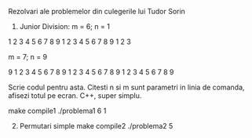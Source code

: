Rezolvari ale problemelor din culegerile lui Tudor Sorin

1. Junior Division: 
m = 6; n = 1

1
2 3
4 5 6
7 8 9 1
2 3 4 5 6
7 8 9 1 2 3

m = 7; n = 9

9
1 2
3 4 5
6 7 8 9
1 2 3 4 5
6 7 8 9 1 2
3 4 5 6 7 8 9

Scrie codul pentru asta. Citesti n si m sunt parametri in linia de comanda, afisezi totul pe ecran. C++, super simplu.

make compile1
./problema1 6 1

2. Permutari simple
make compile2
./problema2 5

